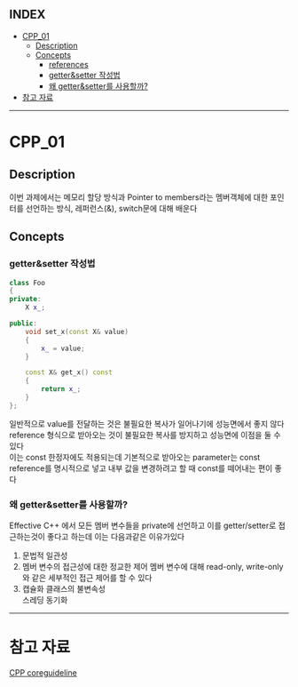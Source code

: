 ## INDEX

- [CPP\_01](#cpp_01)
	- [Description](#description)
	- [Concepts](#concepts)
		- [references](#references)
		- [getter\&setter 작성법](#gettersetter-작성법)
		- [왜 getter\&setter를 사용할까?](#왜-gettersetter를-사용할까)
- [참고 자료](#참고-자료)

---
# CPP_01

## Description

이번 과제에서는 메모리 할당 방식과 Pointer to members라는 멤버객체에 대한 포인터를 선언하는 방식, 레퍼런스(&), switch문에 대해 배운다

## Concepts

### getter&setter 작성법

```c++
class Foo
{
private:
    X x_;

public:
    void set_x(const X& value)
    {
        x_ = value;
    }

    const X& get_x() const
    {
        return x_;
    }
};
```

일반적으로 value를 전달하는 것은 불필요한 복사가 일어나기에 성능면에서 좋지 않다   
reference 형식으로 받아오는 것이 불필요한 복사를 방지하고 성능면에 이점을 둘 수 있다   
이는 const 한정자에도 적용되는데 기본적으로 받아오는 parameter는 const reference를 명시적으로 넣고 내부 값을 변경하려고 할 때 const를 떼어내는 편이 좋다   

### 왜 getter&setter를 사용할까?

Effective C++ 에서 모든 멤버 변수들을 private에 선언하고 이를 getter/setter로 접근하는것이 좋다고 하는데 이는 다음과같은 이유가있다

1. 문법적 일관성
2. 멤버 변수의 접근성에 대한 정교한 제어
	멤버 변수에 대해 read-only, write-only와 같은 세부적인 접근 제어를 할 수 있다   
3. 캡슐화
	클래스의 불변속성   
	스레딩 동기화   


---

# 참고 자료

[CPP coreguideline](https://isocpp.github.io/CppCoreGuidelines/CppCoreGuidelines)




